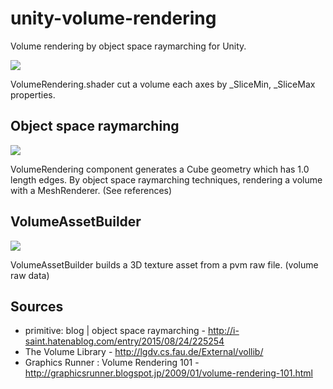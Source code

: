 unity-volume-rendering
=====================

Volume rendering by object space raymarching for Unity.

<img src="https://raw.githubusercontent.com/mattatz/unity-volume-rendering/master/Captures/Demo.gif">

VolumeRendering.shader cut a volume each axes by _SliceMin, _SliceMax properties.

## Object space raymarching

<img src="https://raw.githubusercontent.com/mattatz/unity-volume-rendering/master/Captures/Geometry.png">

VolumeRendering component generates a Cube geometry which has 1.0 length edges.
By object space raymarching techniques, rendering a volume with a MeshRenderer. (See references)

## VolumeAssetBuilder

<img src="https://raw.githubusercontent.com/mattatz/unity-volume-rendering/master/Captures/VolumeAssetBuilder.png">

VolumeAssetBuilder builds a 3D texture asset from a pvm raw file. (volume raw data)

## Sources

- primitive: blog | object space raymarching - http://i-saint.hatenablog.com/entry/2015/08/24/225254
- The Volume Library - http://lgdv.cs.fau.de/External/vollib/
- Graphics Runner : Volume Rendering 101 - http://graphicsrunner.blogspot.jp/2009/01/volume-rendering-101.html
